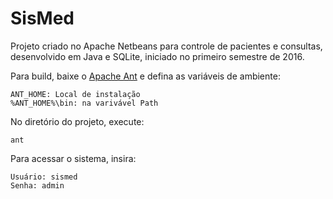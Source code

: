 # SisMed

Projeto criado no Apache Netbeans para controle de pacientes e consultas, desenvolvido em Java e SQLite, iniciado no primeiro semestre de 2016.

Para build, baixe o [Apache Ant](https://dlcdn.apache.org//ant/binaries/apache-ant-1.10.12-bin.zip) e defina as variáveis de ambiente:

	ANT_HOME: Local de instalação
	%ANT_HOME%\bin: na varivável Path

No diretório do projeto, execute:

	ant

Para acessar o sistema, insira:

	Usuário: sismed
	Senha: admin